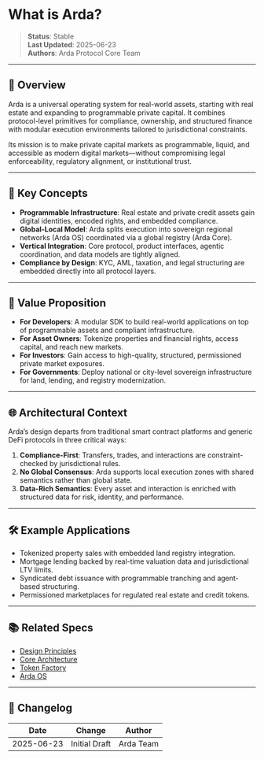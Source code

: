 # What is Arda?

> **Status**: Stable  
> **Last Updated**: 2025-06-23  
> **Authors**: Arda Protocol Core Team

---

## 🧭 Overview

Arda is a universal operating system for real-world assets, starting with real estate and expanding to programmable private capital. It combines protocol-level primitives for compliance, ownership, and structured finance with modular execution environments tailored to jurisdictional constraints.

Its mission is to make private capital markets as programmable, liquid, and accessible as modern digital markets—without compromising legal enforceability, regulatory alignment, or institutional trust.

---

## 🧱 Key Concepts

- **Programmable Infrastructure**: Real estate and private credit assets gain digital identities, encoded rights, and embedded compliance.
- **Global-Local Model**: Arda splits execution into sovereign regional networks (Arda OS) coordinated via a global registry (Arda Core).
- **Vertical Integration**: Core protocol, product interfaces, agentic coordination, and data models are tightly aligned.
- **Compliance by Design**: KYC, AML, taxation, and legal structuring are embedded directly into all protocol layers.

---

## 🧬 Value Proposition

- **For Developers**: A modular SDK to build real-world applications on top of programmable assets and compliant infrastructure.
- **For Asset Owners**: Tokenize properties and financial rights, access capital, and reach new markets.
- **For Investors**: Gain access to high-quality, structured, permissioned private market exposures.
- **For Governments**: Deploy national or city-level sovereign infrastructure for land, lending, and registry modernization.

---

## 🌐 Architectural Context

Arda’s design departs from traditional smart contract platforms and generic DeFi protocols in three critical ways:

1. **Compliance-First**: Transfers, trades, and interactions are constraint-checked by jurisdictional rules.
2. **No Global Consensus**: Arda supports local execution zones with shared semantics rather than global state.
3. **Data-Rich Semantics**: Every asset and interaction is enriched with structured data for risk, identity, and performance.

---

## 🛠️ Example Applications

- Tokenized property sales with embedded land registry integration.
- Mortgage lending backed by real-time valuation data and jurisdictional LTV limits.
- Syndicated debt issuance with programmable tranching and agent-based structuring.
- Permissioned marketplaces for regulated real estate and credit tokens.

---

## 📚 Related Specs

- [Design Principles](design-principles.md)
- [Core Architecture](../protocol/core-primitives.md)
- [Token Factory](../product/arda-token-factory.md)
- [Arda OS](../product/arda-os.md)

---

## 🧭 Changelog

| Date       | Change           | Author       |
|------------|------------------|--------------|
| 2025-06-23 | Initial Draft    | Arda Team    |
